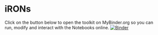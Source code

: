 # iRONs
Click on the button below to open the toolkit on MyBinder.org so you can run, modify and interact with the Notebooks online.
[![Binder](https://mybinder.org/badge_logo.svg)](https://mybinder.org/v2/gh/AndresPenuela/iRONs.git/master)
